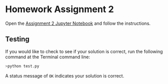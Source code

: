 # Homework Assignment 2

Open the [Assignment 2 Jupyter Notebook](assignment2.ipynb) and follow the instructions.

## Testing

If you would like to check to see if your solution is correct, run the following command at the Terminal command line:

```bash
>python test.py
```

A status message of `OK` indicates your solution is correct.
